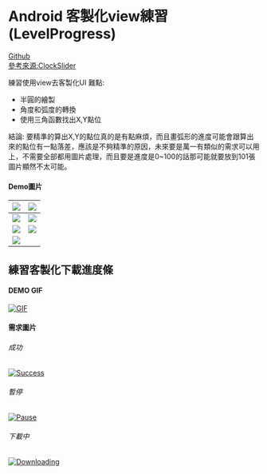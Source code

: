 # Android 客製化view練習(LevelProgress)

[Github](https://github.com/CiaShangLin/LevelProgress/tree/master)<br>
[參考來源:ClockSlider](https://github.com/a1573595/ClockSlider)

練習使用view去客製化UI
難點:
* 半圓的繪製
* 角度和弧度的轉換
* 使用三角函數找出X,Y點位

結論:
    要精準的算出X,Y的點位真的是有點麻煩，而且畫弧形的進度可能會跟算出來的點位有一點落差，應該是不夠精準的原因，未來要是萬一有類似的需求可以用上，不需要全部都用圖片處理，而且要是進度是0~100的話那可能就要放到101張圖片顯然不太可能。

#### Demo圖片
| ![](https://github.com/CiaShangLin/LevelProgress/blob/master/image/LV0.png) | ![](https://github.com/CiaShangLin/LevelProgress/blob/master/image/LV1.png) | 
| -------- | -------- |
| ![](https://github.com/CiaShangLin/LevelProgress/blob/master/image/LV3.png)    | ![](https://github.com/CiaShangLin/LevelProgress/blob/master/image/LV5.png)    |
| ![](https://github.com/CiaShangLin/LevelProgress/blob/master/image/LV7.png)| ![](https://github.com/CiaShangLin/LevelProgress/blob/master/image/LV9.png)|
| ![](https://github.com/CiaShangLin/LevelProgress/blob/master/image/LV10.png) | |

## 練習客製化下載進度條
#### DEMO GIF
[![GIF](https://github.com/CiaShangLin/LevelProgress/blob/master/image/download_progress.gif "GIF")](https://github.com/CiaShangLin/LevelProgress/blob/master/image/download_progress.gif "GIF")

#### 需求圖片
###### 成功

[![Success](https://github.com/CiaShangLin/LevelProgress/blob/master/image/success.PNG "Success")](https://github.com/CiaShangLin/LevelProgress/blob/master/image/success.PNG "Success")

###### 暫停
[![Pause](https://github.com/CiaShangLin/LevelProgress/blob/master/image/pause.PNG "Pause")](https://github.com/CiaShangLin/LevelProgress/blob/master/image/pause.PNG "Pause")

###### 下載中
[![Downloading](https://github.com/CiaShangLin/LevelProgress/blob/master/image/downloading.PNG "Downloading")](https://github.com/CiaShangLin/LevelProgress/blob/master/image/downloading.PNG "Downloading")
